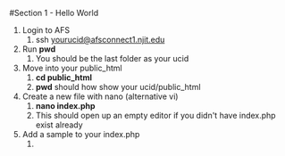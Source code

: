 #Section 1 - Hello World

1. Login to AFS
	1. ssh yourucid@afsconnect1.njit.edu
2. Run __pwd__
	1. You should be the last folder as your ucid
3. Move into your public_html
	1. __cd public_html__
	2. __pwd__ should how show your ucid/public_html
4. Create a new file with nano (alternative vi)
	1. __nano index.php__
	2. This should open up an empty editor if you didn't have index.php exist already
5. Add a sample to your index.php
	1. __<?php
		echo "Hello World";
		?>__
